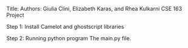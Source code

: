 Title:
Authors: Giulia Clini, Elizabeth Karas, and Rhea Kulkarni
CSE 163 Project

Step 1: Install Camelot and ghostscript libraries

Step 2: Running python program
    The main.py file.
